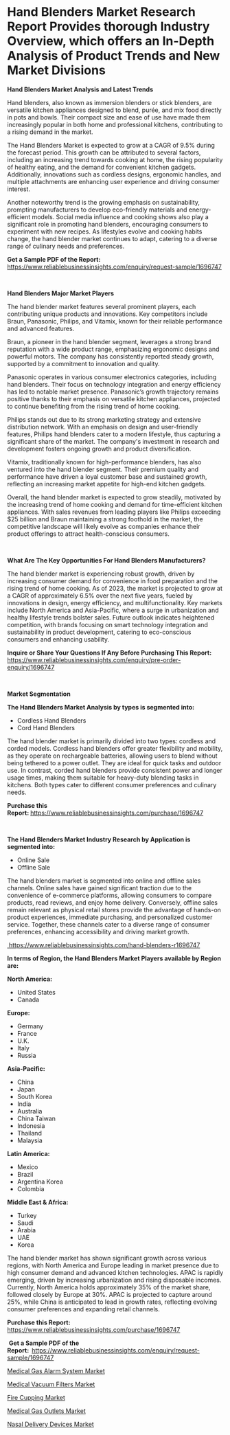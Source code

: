 <p><h1>Hand Blenders Market Research Report Provides thorough Industry Overview, which offers an In-Depth Analysis of Product Trends and New Market Divisions</h1></p><p><strong>Hand Blenders Market Analysis and Latest Trends</strong></p>
<p><p>Hand blenders, also known as immersion blenders or stick blenders, are versatile kitchen appliances designed to blend, purée, and mix food directly in pots and bowls. Their compact size and ease of use have made them increasingly popular in both home and professional kitchens, contributing to a rising demand in the market.</p><p>The Hand Blenders Market is expected to grow at a CAGR of 9.5% during the forecast period. This growth can be attributed to several factors, including an increasing trend towards cooking at home, the rising popularity of healthy eating, and the demand for convenient kitchen gadgets. Additionally, innovations such as cordless designs, ergonomic handles, and multiple attachments are enhancing user experience and driving consumer interest.</p><p>Another noteworthy trend is the growing emphasis on sustainability, prompting manufacturers to develop eco-friendly materials and energy-efficient models. Social media influence and cooking shows also play a significant role in promoting hand blenders, encouraging consumers to experiment with new recipes. As lifestyles evolve and cooking habits change, the hand blender market continues to adapt, catering to a diverse range of culinary needs and preferences.</p></p>
<p><strong>Get a Sample PDF of the Report:&nbsp;</strong> <a href="https://www.reliablebusinessinsights.com/enquiry/request-sample/1696747?utm_campaign=1759&utm_medium=2&utm_source=Github&utm_content=ia&utm_term=20102024&utm_id=hand-blenders">https://www.reliablebusinessinsights.com/enquiry/request-sample/1696747</a></p>
<p>&nbsp;</p>
<p><strong>Hand Blenders Major Market Players</strong></p>
<p><p>The hand blender market features several prominent players, each contributing unique products and innovations. Key competitors include Braun, Panasonic, Philips, and Vitamix, known for their reliable performance and advanced features. </p><p>Braun, a pioneer in the hand blender segment, leverages a strong brand reputation with a wide product range, emphasizing ergonomic designs and powerful motors. The company has consistently reported steady growth, supported by a commitment to innovation and quality.</p><p>Panasonic operates in various consumer electronics categories, including hand blenders. Their focus on technology integration and energy efficiency has led to notable market presence. Panasonic’s growth trajectory remains positive thanks to their emphasis on versatile kitchen appliances, projected to continue benefiting from the rising trend of home cooking.</p><p>Philips stands out due to its strong marketing strategy and extensive distribution network. With an emphasis on design and user-friendly features, Philips hand blenders cater to a modern lifestyle, thus capturing a significant share of the market. The company's investment in research and development fosters ongoing growth and product diversification.</p><p>Vitamix, traditionally known for high-performance blenders, has also ventured into the hand blender segment. Their premium quality and performance have driven a loyal customer base and sustained growth, reflecting an increasing market appetite for high-end kitchen gadgets.</p><p>Overall, the hand blender market is expected to grow steadily, motivated by the increasing trend of home cooking and demand for time-efficient kitchen appliances. With sales revenues from leading players like Philips exceeding $25 billion and Braun maintaining a strong foothold in the market, the competitive landscape will likely evolve as companies enhance their product offerings to attract health-conscious consumers.</p></p>
<p>&nbsp;</p>
<p><strong>What Are The Key Opportunities For Hand Blenders Manufacturers?</strong></p>
<p><p>The hand blender market is experiencing robust growth, driven by increasing consumer demand for convenience in food preparation and the rising trend of home cooking. As of 2023, the market is projected to grow at a CAGR of approximately 6.5% over the next five years, fueled by innovations in design, energy efficiency, and multifunctionality. Key markets include North America and Asia-Pacific, where a surge in urbanization and healthy lifestyle trends bolster sales. Future outlook indicates heightened competition, with brands focusing on smart technology integration and sustainability in product development, catering to eco-conscious consumers and enhancing usability.</p></p>
<p><strong>Inquire or Share Your Questions If Any Before Purchasing This Report:</strong> <a href="https://www.reliablebusinessinsights.com/enquiry/pre-order-enquiry/1696747?utm_campaign=1759&utm_medium=2&utm_source=Github&utm_content=ia&utm_term=20102024&utm_id=hand-blenders">https://www.reliablebusinessinsights.com/enquiry/pre-order-enquiry/1696747</a></p>
<p>&nbsp;</p>
<p><strong>Market Segmentation</strong></p>
<p><strong>The Hand Blenders Market Analysis by types is segmented into:</strong></p>
<p><ul><li>Cordless Hand Blenders</li><li>Cord Hand Blenders</li></ul></p>
<p><p>The hand blender market is primarily divided into two types: cordless and corded models. Cordless hand blenders offer greater flexibility and mobility, as they operate on rechargeable batteries, allowing users to blend without being tethered to a power outlet. They are ideal for quick tasks and outdoor use. In contrast, corded hand blenders provide consistent power and longer usage times, making them suitable for heavy-duty blending tasks in kitchens. Both types cater to different consumer preferences and culinary needs.</p></p>
<p><strong>Purchase this Report:&nbsp;</strong><a href="https://www.reliablebusinessinsights.com/purchase/1696747?utm_campaign=1759&utm_medium=2&utm_source=Github&utm_content=ia&utm_term=20102024&utm_id=hand-blenders">https://www.reliablebusinessinsights.com/purchase/1696747</a></p>
<p>&nbsp;</p>
<p><strong>The Hand Blenders Market Industry Research by Application is segmented into:</strong></p>
<p><ul><li>Online Sale</li><li>Offline Sale</li></ul></p>
<p><p>The hand blenders market is segmented into online and offline sales channels. Online sales have gained significant traction due to the convenience of e-commerce platforms, allowing consumers to compare products, read reviews, and enjoy home delivery. Conversely, offline sales remain relevant as physical retail stores provide the advantage of hands-on product experiences, immediate purchasing, and personalized customer service. Together, these channels cater to a diverse range of consumer preferences, enhancing accessibility and driving market growth.</p></p>
<p><a href="https://www.reliablebusinessinsights.com/hand-blenders-r1696747?utm_campaign=1759&utm_medium=2&utm_source=Github&utm_content=ia&utm_term=20102024&utm_id=hand-blenders">&nbsp;https://www.reliablebusinessinsights.com/hand-blenders-r1696747</a></p>
<p><strong>In terms of Region, the Hand Blenders Market Players available by Region are:</strong></p>
<p>
    <p> <strong> North America: </strong>
        <ul>
            <li>United States</li>
            <li>Canada</li>
        </ul>
        </p> 
    <p> <strong> Europe: </strong>
        <ul>
            <li>Germany</li>
            <li>France</li>
            <li>U.K.</li>
            <li>Italy</li>
            <li>Russia</li>
        </ul>
        </p> 
    <p> <strong> Asia-Pacific: </strong>
        <ul>
            <li>China</li>
            <li>Japan</li>
            <li>South Korea</li>
            <li>India</li>
            <li>Australia</li>
            <li>China Taiwan</li>
            <li>Indonesia</li>
            <li>Thailand</li>
            <li>Malaysia</li>
        </ul>
        </p> 
    <p> <strong> Latin America: </strong>
        <ul>
            <li>Mexico</li>
            <li>Brazil</li>
            <li>Argentina Korea</li>
            <li>Colombia</li>
        </ul>
        </p> 
    <p> <strong> Middle East & Africa: </strong>
        <ul>
            <li>Turkey</li>
            <li>Saudi</li>
            <li>Arabia</li>
            <li>UAE</li>
            <li>Korea</li>
        </ul>
    </p>
    </p>
<p><p>The hand blender market has shown significant growth across various regions, with North America and Europe leading in market presence due to high consumer demand and advanced kitchen technologies. APAC is rapidly emerging, driven by increasing urbanization and rising disposable incomes. Currently, North America holds approximately 35% of the market share, followed closely by Europe at 30%. APAC is projected to capture around 25%, while China is anticipated to lead in growth rates, reflecting evolving consumer preferences and expanding retail channels.</p></p>
<p><strong>Purchase this Report: </strong><a href="https://www.reliablebusinessinsights.com/purchase/1696747?utm_campaign=1759&utm_medium=2&utm_source=Github&utm_content=ia&utm_term=20102024&utm_id=hand-blenders">https://www.reliablebusinessinsights.com/purchase/1696747</a></p>
<p>&nbsp;<strong>Get a Sample PDF of the Report:&nbsp;&nbsp;</strong><a href="https://www.reliablebusinessinsights.com/enquiry/request-sample/1696747?utm_campaign=1759&utm_medium=2&utm_source=Github&utm_content=ia&utm_term=20102024&utm_id=hand-blenders">https://www.reliablebusinessinsights.com/enquiry/request-sample/1696747</a></p>
<p><strong></strong></p>
<p><p><a href="https://www.linkedin.com/pulse/medical-gas-alarm-system-market-industry-landscape-growth-lqgze?utm_campaign=1759&utm_medium=2&utm_source=Github&utm_content=ia&utm_term=20102024&utm_id=hand-blenders">Medical Gas Alarm System Market</a></p><p><a href="https://www.linkedin.com/pulse/medical-vacuum-filters-market-evolution-future-outlook-forecasting-pxuge?utm_campaign=1759&utm_medium=2&utm_source=Github&utm_content=ia&utm_term=20102024&utm_id=hand-blenders">Medical Vacuum Filters Market</a></p><p><a href="https://www.linkedin.com/pulse/fire-cupping-market-size-share-competitive-landscape-trend-dntde?utm_campaign=1759&utm_medium=2&utm_source=Github&utm_content=ia&utm_term=20102024&utm_id=hand-blenders">Fire Cupping Market</a></p><p><a href="https://www.linkedin.com/pulse/market-forecasting-change-global-medical-gas-outlets-x1nce?utm_campaign=1759&utm_medium=2&utm_source=Github&utm_content=ia&utm_term=20102024&utm_id=hand-blenders">Medical Gas Outlets Market</a></p><p><a href="https://www.linkedin.com/pulse/mapping-nasal-delivery-devices-market-trends-challenges-lmbwe?utm_campaign=1759&utm_medium=2&utm_source=Github&utm_content=ia&utm_term=20102024&utm_id=hand-blenders">Nasal Delivery Devices Market</a></p></p>